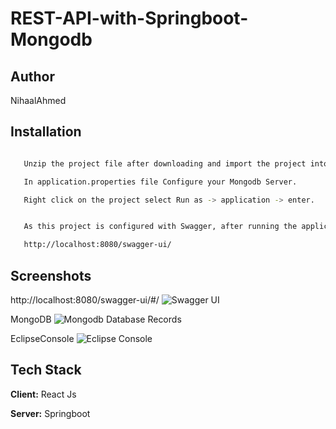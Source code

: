 

# REST-API-with-Springboot-Mongodb
## Author
NihaalAhmed
## Installation



```bash

   Unzip the project file after downloading and import the project into eclipse as import existing Maven Project.

   In application.properties file Configure your Mongodb Server.

   Right click on the project select Run as -> application -> enter.


   As this project is configured with Swagger, after running the application , open your browser and go to the url given below:

   http://localhost:8080/swagger-ui/

```

    
## Screenshots

http://localhost:8080/swagger-ui/#/
![Swagger UI](https://github.com/NihaalAhmed/Springboot-REST-API-With-Mongodb/assets/78867857/9e3385ef-2fea-42d8-b9be-3128546e449b)

MongoDB
![Mongodb Database Records](https://github.com/NihaalAhmed/Springboot-REST-API-With-Mongodb/assets/78867857/7c6ce57f-c3e0-4a02-b815-12ab185e03dc)

EclipseConsole
![Eclipse Console](https://github.com/NihaalAhmed/Springboot-REST-API-With-Mongodb/assets/78867857/e86246d5-c096-46e3-acee-297a2c21e0c7)




## Tech Stack

**Client:** React Js

**Server:** Springboot

